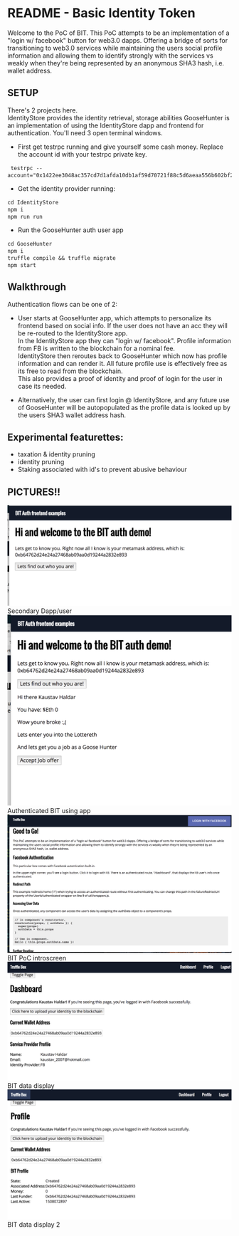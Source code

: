 # README - Basic Identity Token

Welcome to the PoC of BIT. 
This PoC attempts to be an implementation of a "login w/ facebook" button for web3.0 dapps. Offering a bridge of sorts for transitioning to web3.0 services while maintaining the users social profile information and allowing them to identify strongly with the services vs weakly when they're being represented by an anonymous SHA3 hash, i.e. wallet address. 

## SETUP
There's 2 projects here.  
IdentityStore provides the identity retrieval, storage abilities
GooseHunter is an implementation of using the IdentityStore dapp and frontend for authentication.  You'll need 3 open terminal windows.  

- First get testrpc running and give yourself some cash money. Replace the account id with your testrpc private key.  
```
 testrpc --account="0x1422ee3048ac357cd7d1afda10db1af59d70721f88c5d6aeaa556b602bf27e78,1000000000000000000"
```
- Get the identity provider running: 
```
cd IdentityStore
npm i
npm run run
```
- Run the GooseHunter auth user app
```
cd GooseHunter
npm i
truffle compile && truffle migrate
npm start
```


## Walkthrough

Authentication flows can be one of 2:
- User starts at GooseHunter app, which attempts to personalize its frontend based on social info. If the user does not have an acc they will be re-routed to the IdentityStore app.  
In the IdentityStore app they can "login w/ facebook".
Profile information from FB is written to the blockchain for a nominal fee.   
IdentityStore then reroutes back to GooseHunter which now has profile information and can render it. 
All future profile use is effectively free as its free to read from the blockchain.   
This also provides a proof of identity and proof of login for the user in case its needed.   


- Alternatively, the user can first login @ IdentityStore, and any future use of GooseHunter will be autopopulated as the profile data is looked up by the users SHA3 wallet address hash. 

## Experimental featurettes:
- taxation & identity pruning
- identity pruning
- Staking associated with id's to prevent abusive behaviour


## PICTURES!!

![Secondary Dapp/user](./readme_images/1.png) Secondary Dapp/user
![Authenticated BIT using app](./readme_images/2.png) Authenticated BIT using app
![BIT PoC introscreen](./readme_images/5.png) BIT PoC introscreen
![BIT data display](./readme_images/3.png) BIT data display
![BIT data display 2](./readme_images/4.png) BIT data display 2